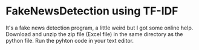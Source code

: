 # FakeNewsDetection using TF-IDF
It's a fake news detection program, a little weird but I got some online help.
Download and unzip the zip file (Excel file) in the same directory as the python file.
Run the pyhton code in your text editor.
